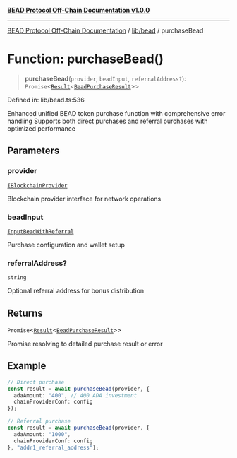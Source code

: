 [**BEAD Protocol Off-Chain Documentation v1.0.0**](../../../README.md)

***

[BEAD Protocol Off-Chain Documentation](../../../modules.md) / [lib/bead](../README.md) / purchaseBead

# Function: purchaseBead()

> **purchaseBead**(`provider`, `beadInput`, `referralAddress?`): `Promise`\<[`Result`](../../../utils/cstypes/type-aliases/Result.md)\<[`BeadPurchaseResult`](../interfaces/BeadPurchaseResult.md)\>\>

Defined in: lib/bead.ts:536

Enhanced unified BEAD token purchase function with comprehensive error handling
Supports both direct purchases and referral purchases with optimized performance

## Parameters

### provider

[`IBlockchainProvider`](../../../providers/IBlockchainProvider/interfaces/IBlockchainProvider.md)

Blockchain provider interface for network operations

### beadInput

[`InputBeadWithReferral`](../../../utils/cstypes/interfaces/InputBeadWithReferral.md)

Purchase configuration and wallet setup

### referralAddress?

`string`

Optional referral address for bonus distribution

## Returns

`Promise`\<[`Result`](../../../utils/cstypes/type-aliases/Result.md)\<[`BeadPurchaseResult`](../interfaces/BeadPurchaseResult.md)\>\>

Promise resolving to detailed purchase result or error

## Example

```typescript
// Direct purchase
const result = await purchaseBead(provider, {
  adaAmount: "400", // 400 ADA investment
  chainProviderConf: config
});

// Referral purchase  
const result = await purchaseBead(provider, {
  adaAmount: "1000",
  chainProviderConf: config
}, "addr1_referral_address");
```

